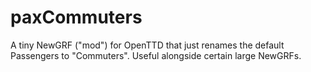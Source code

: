 # paxCommuters
 A tiny NewGRF ("mod") for OpenTTD that just renames the default Passengers to "Commuters". Useful alongside certain large NewGRFs.
